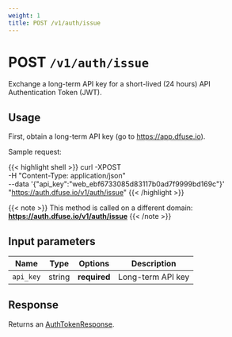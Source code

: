 ```yaml
---
weight: 1
title: POST /v1/auth/issue
---
```


# POST `/v1/auth/issue`

Exchange a long-term API key for a short-lived (24 hours) API Authentication Token (JWT).


## Usage

First, obtain a long-term API key (go to https://app.dfuse.io).

Sample request:

{{< highlight shell >}}
curl -XPOST \
  -H "Content-Type: application/json" \
  --data '{"api_key":"web_ebf6733085d83117b0ad7f9999bd169c"}' \
  "https://auth.dfuse.io/v1/auth/issue"
{{< /highlight >}}

{{< note >}}
This method is called on a different domain: <strong>https://auth.dfuse.io/v1/auth/issue</strong>
{{< /note >}}

## Input parameters

Name | Type | Options | Description
-----|------|---------|------------
`api_key` | string | **required** | Long-term API key

## Response

Returns an [AuthTokenResponse](#type-AuthTokenResponse).
